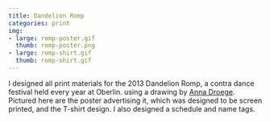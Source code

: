```yaml
---
title: Dandelion Romp
categories: print
img:
- large: romp-poster.gif
  thumb: romp-poster.png
- large: romp-shirt.gif
  thumb: romp-shirt.gif
---
```


I designed all print materials for the 2013 Dandelion Romp, a contra dance festival held every year at Oberlin. using a drawing by [Anna Droege](http://annadroege.tumblr.com/). Pictured here are the poster advertising it, which was designed to be screen printed, and the T-shirt design. I also designed a schedule and name tags.
